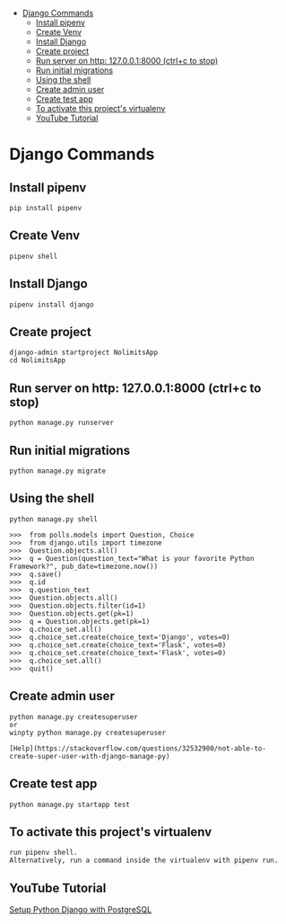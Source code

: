 - [Django  Commands](#django-commands)
  - [Install pipenv](#install-pipenv)
  - [Create Venv](#create-venv)
  - [Install Django](#install-django)
  - [Create project](#create-project)
  - [Run server on http: 127.0.0.1:8000 (ctrl+c to stop)](#run-server-on-http-1270018000-ctrlc-to-stop)
  - [Run initial migrations](#run-initial-migrations)
  - [Using the shell](#using-the-shell)
  - [Create admin user](#create-admin-user)
  - [Create test app](#create-test-app)
  - [To activate this project's virtualenv](#to-activate-this-projects-virtualenv)
  - [YouTube Tutorial](#youtube-tutorial)

# Django  Commands

## Install pipenv
```
pip install pipenv
```

## Create Venv
```
pipenv shell
```

## Install Django
```
pipenv install django
```

## Create project
```
django-admin startproject NolimitsApp
cd NolimitsApp
```

## Run server on http: 127.0.0.1:8000 (ctrl+c to stop)
```
python manage.py runserver
```

## Run initial migrations
```
python manage.py migrate
```

## Using the shell
```
python manage.py shell

>>>  from polls.models import Question, Choice
>>>  from django.utils import timezone
>>>  Question.objects.all()
>>>  q = Question(question_text="What is your favorite Python Framework?", pub_date=timezone.now())
>>>  q.save()
>>>  q.id
>>>  q.question_text
>>>  Question.objects.all()
>>>  Question.objects.filter(id=1)
>>>  Question.objects.get(pk=1)
>>>  q = Question.objects.get(pk=1)
>>>  q.choice_set.all()
>>>  q.choice_set.create(choice_text='Django', votes=0)
>>>  q.choice_set.create(choice_text='Flask', votes=0)
>>>  q.choice_set.create(choice_text='Flask', votes=0)
>>>  q.choice_set.all()
>>>  quit()
```

## Create admin user
```
python manage.py createsuperuser
or
winpty python manage.py createsuperuser

[Help](https://stackoverflow.com/questions/32532900/not-able-to-create-super-user-with-django-manage-py)
```

## Create test app
```
python manage.py startapp test
```

## To activate this project's virtualenv
```
run pipenv shell.
Alternatively, run a command inside the virtualenv with pipenv run.
```

## YouTube Tutorial

[Setup Python Django with PostgreSQL](https://www.youtube.com/watch?v=Axh8rNKgvmk)
